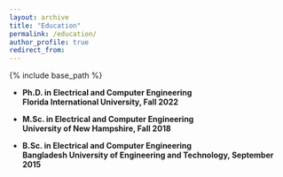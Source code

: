 ```yaml
---
layout: archive
title: "Education"
permalink: /education/
author_profile: true
redirect_from:
---
```


{% include base_path %}

<!--## Work Experience-->


- **Ph.D. in Electrical and Computer Engineering**  
**Florida International University, Fall 2022**


- **M.Sc. in Electrical and Computer Engineering**  
**University of New Hampshire, Fall 2018**


- **B.Sc. in Electrical and Computer Engineering**  
**Bangladesh University of Engineering and Technology, September 2015**


